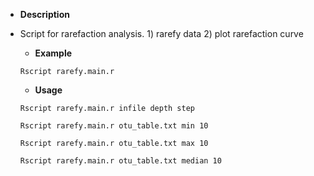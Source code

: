 - **Description**

- Script for rarefaction analysis. 1) rarefy data 2) plot rarefaction curve

  - **Example**
  
  ```
  Rscript rarefy.main.r
  ```
  
   - **Usage**

  ```
  Rscript rarefy.main.r infile depth step
  
  Rscript rarefy.main.r otu_table.txt min 10
  
  Rscript rarefy.main.r otu_table.txt max 10
  
  Rscript rarefy.main.r otu_table.txt median 10

  ```
  
  
